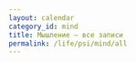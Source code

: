 ```yaml
---
layout: calendar
category_id: mind
title: Мышление — все записи
permalink: /life/psi/mind/all
---
```

